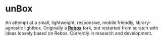 unBox
=====

An attempt at a small, lightweight, responsive, mobile friendly, library-agnostic lightbox. Originally a [**Rebox**](http://trentrichardson.com/examples/jQuery-Rebox/) fork, but restarted from scratch with ideas loosely based on Rebox. Currently in research and development.
